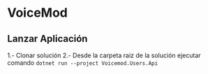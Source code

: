 # VoiceMod

## Lanzar Aplicación
1.- Clonar solución
2.- Desde la carpeta raiz de la solución ejecutar comando `dotnet run --project Voicemod.Users.Api`  
